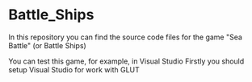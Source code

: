 # Battle_Ships
In this repository you can find the source code files for the game "Sea Battle" (or Battle Ships)

You can test this game, for example, in Visual Studio
Firstly you should setup Visual Studio for work with GLUT